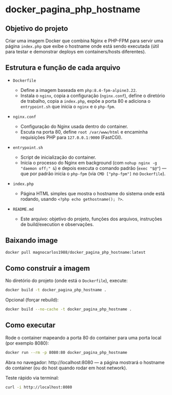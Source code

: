 # docker_pagina_php_hostname

## Objetivo do projeto

Criar uma imagem Docker que combina Nginx e PHP-FPM para servir uma página `index.php` que exibe o hostname onde está sendo executada (útil para testar e demonstrar deploys em containers/hosts diferentes).

## Estrutura e função de cada arquivo

- `Dockerfile`
  - Define a imagem baseada em `php:8.4-fpm-alpine3.22`.
  - Instala o `nginx`, copia a configuração (`nginx.conf`), define o diretório de trabalho, copia a `index.php`, expõe a porta 80 e adiciona o `entrypoint.sh` que inicia o `nginx` e o `php-fpm`.

- `nginx.conf`
  - Configuração do Nginx usada dentro do container.
  - Escuta na porta 80, define `root /var/www/html` e encaminha requisições PHP para `127.0.0.1:9000` (FastCGI).

- `entrypoint.sh`
  - Script de inicialização do container.
  - Inicia o processo do Nginx em background (com `nohup nginx -g "daemon off;" &`) e depois executa o comando padrão (`exec "$@"`) — que por padrão inicia o `php-fpm` (via `CMD ["php-fpm"]` no `Dockerfile`).

- `index.php`
  - Página HTML simples que mostra o hostname do sistema onde está rodando, usando `<?php echo gethostname(); ?>`.

- `README.md`
  - Este arquivo: objetivo do projeto, funções dos arquivos, instruções de build/execution e observações.

## Baixando image

``` bash
docker pull magnocarlos1988/docker_pagina_php_hostname:latest
```

## Como construir a imagem

No diretório do projeto (onde está o `Dockerfile`), execute:

```bash
docker build -t docker_pagina_php_hostname .
```

Opcional (forçar rebuild):

```bash
docker build --no-cache -t docker_pagina_php_hostname .
```

## Como executar

Rode o container mapeando a porta 80 do container para uma porta local (por exemplo 8080):

```bash
docker run --rm -p 8080:80 docker_pagina_php_hostname
```

Abra no navegador: http://localhost:8080 — a página mostrará o hostname do container (ou do host quando rodar em host network).

Teste rápido via terminal:

```bash
curl -i http://localhost:8080
```
